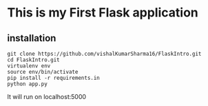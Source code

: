 # This is my First Flask application 

## installation
```
git clone https://github.com/vishalKumarSharma16/FlaskIntro.git
cd FlaskIntro.git
virtualenv env
source env/bin/activate
pip install -r requirements.in
python app.py
```

It will run on localhost:5000